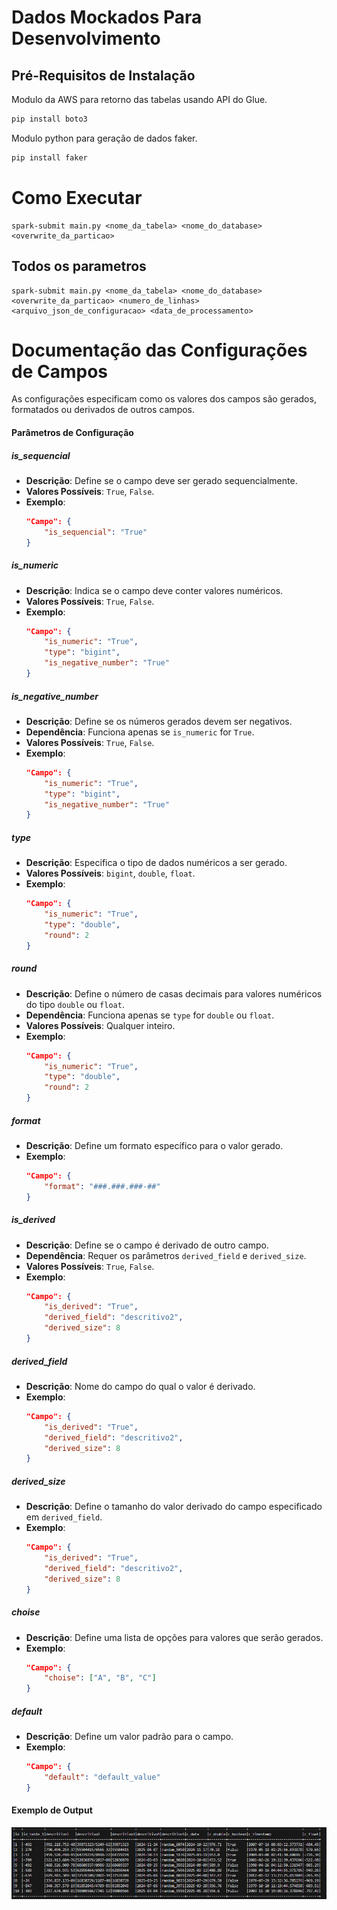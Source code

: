 # Dados Mockados Para Desenvolvimento 

## Pré-Requisitos de Instalação 

Modulo da AWS para retorno das tabelas usando API do Glue. 
```sh 
pip install boto3 
```

Modulo python para geração de dados faker.
```sh 
pip install faker
```

# Como Executar 
```
spark-submit main.py <nome_da_tabela> <nome_do_database> <overwrite_da_particao>
```

## Todos os parametros 
```
spark-submit main.py <nome_da_tabela> <nome_do_database> <overwrite_da_particao> <numero_de_linhas> <arquivo_json_de_configuracao> <data_de_processamento>
```

# Documentação das Configurações de Campos

As configurações especificam como os valores dos campos são gerados, formatados ou derivados de outros campos.

#### Parâmetros de Configuração

##### is_sequencial
- **Descrição**: Define se o campo deve ser gerado sequencialmente.
- **Valores Possíveis**: `True`, `False`.
- **Exemplo**:
  ```json
  "Campo": {
      "is_sequencial": "True"
  }
  ```

##### is_numeric
- **Descrição**: Indica se o campo deve conter valores numéricos.
- **Valores Possíveis**: `True`, `False`.
- **Exemplo**:
  ```json
  "Campo": {
      "is_numeric": "True",
      "type": "bigint",
      "is_negative_number": "True"
  }
  ```

##### is_negative_number
- **Descrição**: Define se os números gerados devem ser negativos.
- **Dependência**: Funciona apenas se `is_numeric` for `True`.
- **Valores Possíveis**: `True`, `False`.
- **Exemplo**:
  ```json
  "Campo": {
      "is_numeric": "True",
      "type": "bigint",
      "is_negative_number": "True"
  }
  ```

##### type
- **Descrição**: Especifica o tipo de dados numéricos a ser gerado.
- **Valores Possíveis**: `bigint`, `double`, `float`.
- **Exemplo**:
  ```json
  "Campo": {
      "is_numeric": "True",
      "type": "double",
      "round": 2
  }
  ```

##### round
- **Descrição**: Define o número de casas decimais para valores numéricos do tipo `double` ou `float`.
- **Dependência**: Funciona apenas se `type` for `double` ou `float`.
- **Valores Possíveis**: Qualquer inteiro.
- **Exemplo**:
  ```json
  "Campo": {
      "is_numeric": "True",
      "type": "double",
      "round": 2
  }
  ```

##### format
- **Descrição**: Define um formato específico para o valor gerado.
- **Exemplo**:
  ```json
  "Campo": {
      "format": "###.###.###-##"
  }
  ```

##### is_derived
- **Descrição**: Define se o campo é derivado de outro campo.
- **Dependência**: Requer os parâmetros `derived_field` e `derived_size`.
- **Valores Possíveis**: `True`, `False`.
- **Exemplo**:
  ```json
  "Campo": {
      "is_derived": "True",
      "derived_field": "descritivo2",
      "derived_size": 8
  }
  ```

##### derived_field
- **Descrição**: Nome do campo do qual o valor é derivado.
- **Exemplo**:
  ```json
  "Campo": {
      "is_derived": "True",
      "derived_field": "descritivo2",
      "derived_size": 8
  }
  ```

##### derived_size
- **Descrição**: Define o tamanho do valor derivado do campo especificado em `derived_field`.
- **Exemplo**:
  ```json
  "Campo": {
      "is_derived": "True",
      "derived_field": "descritivo2",
      "derived_size": 8
  }
  ```

##### choise
- **Descrição**: Define uma lista de opções para valores que serão gerados.
- **Exemplo**:
  ```json
  "Campo": {
      "choise": ["A", "B", "C"]
  }
  ```

##### default
- **Descrição**: Define um valor padrão para o campo.
- **Exemplo**:
  ```json
  "Campo": {
      "default": "default_value"
  }
  ```
#### Exemplo de Output 

![alt text](image.png)
